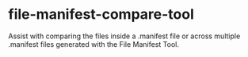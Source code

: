 # file-manifest-compare-tool
Assist with comparing the files inside a .manifest file or across multiple .manifest files generated with the File Manifest Tool.
